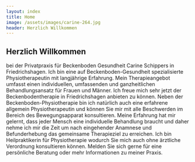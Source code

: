 ```yaml
---
layout: index
title: Home
image: /assets/images/carine-264.jpg
header: Herzlich Willkommen
---
```


## Herzlich Willkommen
bei der Privatpraxis für Beckenboden Gesundheit Carine Schippers in Friedrichshagen.
Ich bin eine auf Beckenboden-Gesundheit spezialisierte Physiotherapeutin mit langjährige Erfahrung. Mein Therapieangebot umfasst einen individuellen, umfassenden und ganzheitlichen Behandlungsansatz für Frauen und Männer. 
Ich freue mich sehr jetzt der Beckenbodentherapie in Friedrichshagen anbieten zu können. 
Neben der Beckenboden-Physiotherapie bin ich natürlich auch eine erfahrene allgemein Physiotherapeutin und können Sie mir mit alle Beschwerden im Bereich des Bewegungsapparat konsultieren. 
Meine Erfahrung hat mir gelernt, dass jeder Mensch eine individuelle Behandlung braucht und daher nehme ich mir die Zeit um nach eingehender Anamnese und Befunderhebung das gemeinsame Therapieziel zu erreichen.
Ich bin Heilpraktikerin für Physiotherapie wodurch Sie mich auch ohne ärztliche Verordnung konsultieren können.
Melden Sie sich gerne für eine persönliche Beratung oder mehr Informationen zu meiner Praxis.
